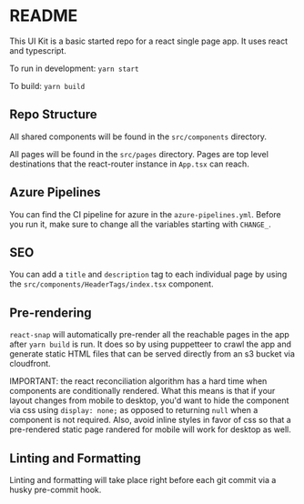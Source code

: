 # README

This UI Kit is a basic started repo for a react single page app. It uses react and typescript.

To run in development: `yarn start`

To build: `yarn build`

## Repo Structure

All shared components will be found in the `src/components` directory.

All pages will be found in the `src/pages` directory. Pages are top level destinations that the react-router instance in `App.tsx` can reach.

## Azure Pipelines

You can find the CI pipeline for azure in the `azure-pipelines.yml`. Before you run it, make sure to change all the variables starting with `CHANGE_`.

## SEO

You can add a `title` and `description` tag to each individual page by using the `src/components/HeaderTags/index.tsx` component.

## Pre-rendering

`react-snap` will automatically pre-render all the reachable pages in the app after `yarn build` is run. It does so by using puppetteer to crawl the app and generate static HTML files that can be served directly from an s3 bucket via cloudfront.


IMPORTANT: the react reconciliation algorithm has a hard time when components are conditionally rendered. What this means is that if your layout changes from mobile to desktop, you'd want to hide the component via css using `display: none;` as opposed to returning `null` when a component is not required. Also, avoid inline styles in favor of css so that a pre-rendered static page randered for mobile will work for desktop as well.

## Linting and Formatting

Linting and formatting will take place right before each git commit via a husky pre-commit hook.